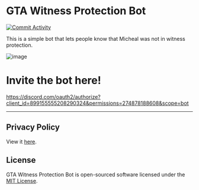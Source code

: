# GTA Witness Protection Bot

[![Commit Activity](https://img.shields.io/github/commit-activity/w/xMdb/gta-witness-protection-bot)](https://github.com/xMdb/gta-witness-protection-bot/commits/master/)

This is a simple bot that lets people know that Micheal was not in witness protection.

![image](https://user-images.githubusercontent.com/46137770/137623032-1d6bbf79-e9d8-4a15-8499-d20f80f06fd6.png)

# Invite the bot here!
https://discord.com/oauth2/authorize?client_id=899155555208290324&permissions=274878188608&scope=bot

<hr>

## Privacy Policy

View it [here](https://gist.github.com/xMdb/64e33f3305a0da386e33882af7ee1702).

## License

GTA Witness Protection Bot is open-sourced software licensed under the [MIT License](https://github.com/xMdb/gta-witness-protection-bot/blob/master/LICENSE).